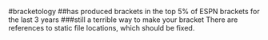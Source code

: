 #bracketology
##has produced brackets in the top 5% of ESPN brackets for the last 3 years
###still a terrible way to make your bracket
There are references to static file locations, which should be fixed.
